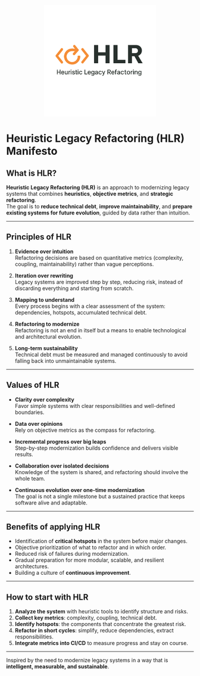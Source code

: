 <p align="center">
  <img src="HRL_LOGO.png" alt="HLR Logo" width="300"/>
</p>

# Heuristic Legacy Refactoring (HLR) Manifesto

## What is HLR?  
**Heuristic Legacy Refactoring (HLR)** is an approach to modernizing legacy systems that combines **heuristics**, **objective metrics**, and **strategic refactoring**.  
The goal is to **reduce technical debt**, **improve maintainability**, and **prepare existing systems for future evolution**, guided by data rather than intuition.  

---

## Principles of HLR  

1. **Evidence over intuition**  
   Refactoring decisions are based on quantitative metrics (complexity, coupling, maintainability) rather than vague perceptions.  

2. **Iteration over rewriting**  
   Legacy systems are improved step by step, reducing risk, instead of discarding everything and starting from scratch.  

3. **Mapping to understand**  
   Every process begins with a clear assessment of the system: dependencies, hotspots, accumulated technical debt.  

4. **Refactoring to modernize**  
   Refactoring is not an end in itself but a means to enable technological and architectural evolution.  

5. **Long-term sustainability**  
   Technical debt must be measured and managed continuously to avoid falling back into unmaintainable systems.  

---

## Values of HLR  

- **Clarity over complexity**  
  Favor simple systems with clear responsibilities and well-defined boundaries.  

- **Data over opinions**  
  Rely on objective metrics as the compass for refactoring.  

- **Incremental progress over big leaps**  
  Step-by-step modernization builds confidence and delivers visible results.  

- **Collaboration over isolated decisions**  
  Knowledge of the system is shared, and refactoring should involve the whole team.  

- **Continuous evolution over one-time modernization**  
  The goal is not a single milestone but a sustained practice that keeps software alive and adaptable.  

---

## Benefits of applying HLR  

- Identification of **critical hotspots** in the system before major changes.  
- Objective prioritization of what to refactor and in which order.  
- Reduced risk of failures during modernization.  
- Gradual preparation for more modular, scalable, and resilient architectures.  
- Building a culture of **continuous improvement**.  

---

## How to start with HLR  

1. **Analyze the system** with heuristic tools to identify structure and risks.  
2. **Collect key metrics**: complexity, coupling, technical debt.  
3. **Identify hotspots**: the components that concentrate the greatest risk.  
4. **Refactor in short cycles**: simplify, reduce dependencies, extract responsibilities.  
5. **Integrate metrics into CI/CD** to measure progress and stay on course.  

---

Inspired by the need to modernize legacy systems in a way that is **intelligent, measurable, and sustainable**.  
